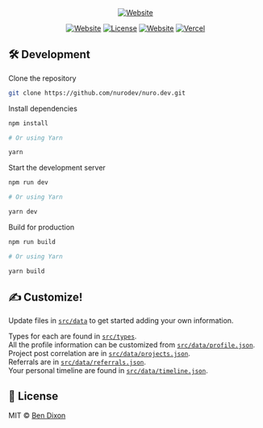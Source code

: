 <div align="center">

<a target="_blank" href="https://nuro.dev">
    <img alt='Website' src="./public/blog/hello_world/screenshot.png" />
</a>

[![Website](https://img.shields.io/badge/%20%F0%9F%8F%A1%20website-0072ff.svg?longCache=true&style=for-the-badge)](https://nuro.dev)
[![License](https://img.shields.io/badge/-mit-red.svg?longCache=true&style=for-the-badge)](https://github.com/tdemapp/website/blob/master/LICENSE)
[![Website](https://img.shields.io/badge/Deploy-brightgreen.svg?logo=vercel&longCache=true&style=for-the-badge)](https://vercel.com/import/project?template=https://github.com/nurodev/nuro.dev)
[![Vercel](https://img.shields.io/badge/-powered%20by%20vercel-black.svg?logo=vercel&longCache=true&style=for-the-badge)](https://vercel.com/home?utm_source=nuro&utm_campaign=oss)

</div>

## 🛠 Development

Clone the repository

```zsh
git clone https://github.com/nurodev/nuro.dev.git
```

Install dependencies

```zsh
npm install

# Or using Yarn

yarn
```

Start the development server

```zsh
npm run dev

# Or using Yarn

yarn dev
```

Build for production

```zsh
npm run build

# Or using Yarn

yarn build
```

## ✍ Customize!

Update files in [`src/data`](/src/data) to get started adding your own information.

Types for each are found in [`src/types`](/src/types).   
All the profile information can be customized from [`src/data/profile.json`](src/data/profile.json).   
Project post correlation are in [`src/data/projects.json`](src/data/projects.json).   
Referrals are in [`src/data/referrals.json`](src/data/referrals.json).   
Your personal timeline are found in [`src/data/timeline.json`](src/data/timeline.json).

## 📄 License

MIT © [Ben Dixon](https://github.com/nurodev/nuro.dev/blob/main/LICENSE)
